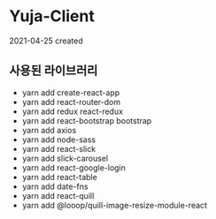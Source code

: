 # Yuja-Client

2021-04-25 created

## 사용된 라이브러리

- yarn add create-react-app
- yarn add react-router-dom
- yarn add redux react-redux
- yarn add react-bootstrap bootstrap
- yarn add axios
- yarn add node-sass
- yarn add react-slick
- yarn add slick-carousel
- yarn add react-google-login
- yarn add react-table
- yarn add date-fns
- yarn add react-quill
- yarn add @looop/quill-image-resize-module-react
